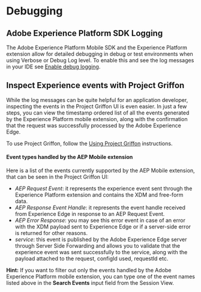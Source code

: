 # Debugging

## Adobe Experience Platform SDK Logging

The Adobe Experience Platform Mobile SDK and the Experience Platform extension allow for detailed debugging in debug or test environments when using Verbose or Debug Log level. To enable this and see the log messages in your IDE see [Enable debug logging](https://aep-sdks.gitbook.io/docs/getting-started/enable-debug-logging).

## Inspect Experience events with Project Griffon

While the log messages can be quite helpful for an application developer, inspecting the events in the Project Griffon UI is even easier. In just a few steps, you can view the timestamp ordered list of all the events generated by the Experience Platform mobile extension, along with the confirmation that the request was successfully processed by the Adobe Experience Edge. 

To use Project Griffon, follow the [Using Project Griffon](https://aep-sdks.gitbook.io/docs/beta/project-griffon/using-project-griffon) instructions.

#### Event types handled by the AEP Mobile extension

Here is a list of the events currently supported by the AEP Mobile extension, that can be seen in the Project Griffon UI:

- *AEP Request Event*: it represents the experience event sent through the Experience Platform extension and contains the XDM and free-form data.
- *AEP Response Event Handle*: it represents the event handle received from Experience Edge in response to an AEP Request Event.
- *AEP Error Response*: you may see this error event in case of an error with the XDM payload sent to Experience Edge or if a server-side error is returned for other reasons.
- *service*: this event is published by the Adobe Experience Edge server through Server Side Forwarding and allows you to validate that the experience event was sent successfully to the service, along with the payload attached to the request, configId used, requestId etc.

**Hint:** If you want to filter out only the events handled by the Adobe Experience Platform mobile extension, you can type one of the event names listed above in the **Search Events** input field from the Session View.